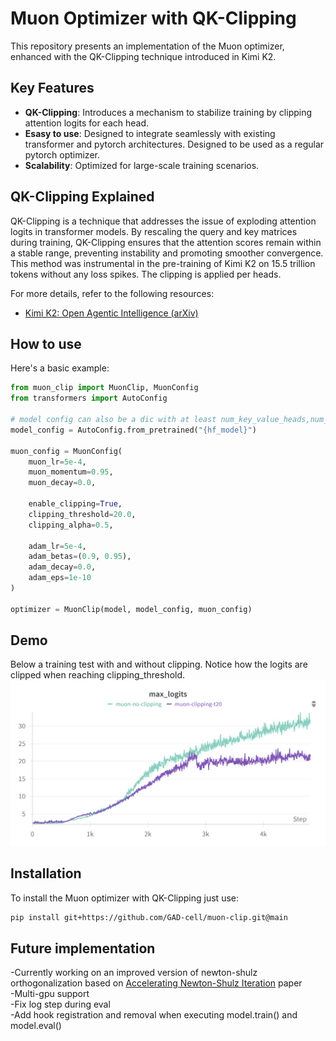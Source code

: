 # Muon Optimizer with QK-Clipping

This repository presents an implementation of the Muon optimizer, enhanced with the QK-Clipping technique introduced in Kimi K2.

## Key Features

- **QK-Clipping**: Introduces a mechanism to stabilize training by clipping attention logits for each head.
- **Esasy to use**: Designed to integrate seamlessly with existing transformer and pytorch architectures. Designed to be used as a regular pytorch optimizer.
- **Scalability**: Optimized for large-scale training scenarios.

## QK-Clipping Explained

QK-Clipping is a technique that addresses the issue of exploding attention logits in transformer models. By rescaling the query and key matrices during training, QK-Clipping ensures that the attention scores remain within a stable range, preventing instability and promoting smoother convergence. This method was instrumental in the pre-training of Kimi K2 on 15.5 trillion tokens without any loss spikes.
The clipping is applied per heads.

For more details, refer to the following resources:

- [Kimi K2: Open Agentic Intelligence (arXiv)](https://arxiv.org/abs/2507.20534)

## How to use

Here's a basic example:

```python
from muon_clip import MuonClip, MuonConfig
from transformers import AutoConfig

# model config can also be a dic with at least num_key_value_heads,num_attention_heads and head_dim keys
model_config = AutoConfig.from_pretrained("{hf_model}")

muon_config = MuonConfig(
    muon_lr=5e-4,
    muon_momentum=0.95,
    muon_decay=0.0,
    
    enable_clipping=True,
    clipping_threshold=20.0,
    clipping_alpha=0.5,

    adam_lr=5e-4,
    adam_betas=(0.9, 0.95),
    adam_decay=0.0,
    adam_eps=1e-10
)

optimizer = MuonClip(model, model_config, muon_config)

```

## Demo
Below a training test with and without clipping.
Notice how the logits are clipped when reaching clipping_threshold.
<img src="./images/max_logits.png" alt="Training max_logits" width="800"/>

## Installation

To install the Muon optimizer with QK-Clipping just use:

```bash
pip install git+https://github.com/GAD-cell/muon-clip.git@main
```

## Future implementation

-Currently working on an improved version of newton-shulz orthogonalization based on [Accelerating Newton-Shulz Iteration](https://arxiv.org/pdf/2506.10935v1) paper \
-Multi-gpu support \
-Fix log step during eval \
-Add hook registration and removal when executing model.train() and model.eval() 
